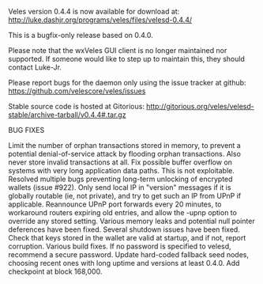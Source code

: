 Veles version 0.4.4 is now available for download at:
http://luke.dashjr.org/programs/veles/files/velesd-0.4.4/

This is a bugfix-only release based on 0.4.0.

Please note that the wxVeles GUI client is no longer maintained nor supported. If someone would like to step up to maintain this, they should contact Luke-Jr.

Please report bugs for the daemon only using the issue tracker at github:
https://github.com/velescore/veles/issues

Stable source code is hosted at Gitorious:
http://gitorious.org/veles/velesd-stable/archive-tarball/v0.4.4#.tar.gz

BUG FIXES

Limit the number of orphan transactions stored in memory, to prevent a potential denial-of-service attack by flooding orphan transactions. Also never store invalid transactions at all.
Fix possible buffer overflow on systems with very long application data paths. This is not exploitable.
Resolved multiple bugs preventing long-term unlocking of encrypted wallets (issue #922).
Only send local IP in "version" messages if it is globally routable (ie, not private), and try to get such an IP from UPnP if applicable.
Reannounce UPnP port forwards every 20 minutes, to workaround routers expiring old entries, and allow the -upnp option to override any stored setting.
Various memory leaks and potential null pointer deferences have been
fixed.
Several shutdown issues have been fixed.
Check that keys stored in the wallet are valid at startup, and if not,
report corruption.
Various build fixes.
If no password is specified to velesd, recommend a secure password.
Update hard-coded fallback seed nodes, choosing recent ones with long uptime and versions at least 0.4.0.
Add checkpoint at block 168,000.


